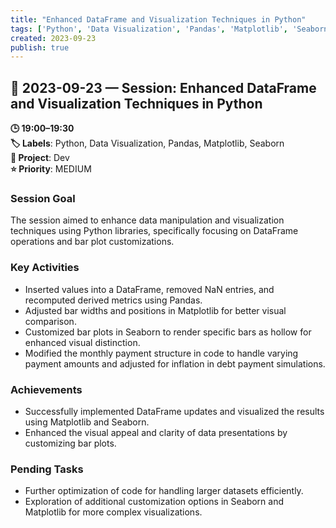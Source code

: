 ```yaml
---
title: "Enhanced DataFrame and Visualization Techniques in Python"
tags: ['Python', 'Data Visualization', 'Pandas', 'Matplotlib', 'Seaborn']
created: 2023-09-23
publish: true
---
```


## 📅 2023-09-23 — Session: Enhanced DataFrame and Visualization Techniques in Python

**🕒 19:00–19:30**  
**🏷️ Labels**: Python, Data Visualization, Pandas, Matplotlib, Seaborn  
**📂 Project**: Dev  
**⭐ Priority**: MEDIUM  


### Session Goal
The session aimed to enhance data manipulation and visualization techniques using Python libraries, specifically focusing on DataFrame operations and bar plot customizations.

### Key Activities
- Inserted values into a DataFrame, removed NaN entries, and recomputed derived metrics using Pandas.
- Adjusted bar widths and positions in Matplotlib for better visual comparison.
- Customized bar plots in Seaborn to render specific bars as hollow for enhanced visual distinction.
- Modified the monthly payment structure in code to handle varying payment amounts and adjusted for inflation in debt payment simulations.

### Achievements
- Successfully implemented DataFrame updates and visualized the results using Matplotlib and Seaborn.
- Enhanced the visual appeal and clarity of data presentations by customizing bar plots.

### Pending Tasks
- Further optimization of code for handling larger datasets efficiently.
- Exploration of additional customization options in Seaborn and Matplotlib for more complex visualizations.
